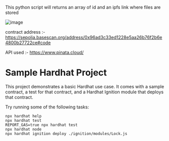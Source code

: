 This python script will returns an array of id and an ipfs link where files are stored

![image](https://github.com/tushar1977/ipfs_upload/assets/36126341/3bae4dfb-ac8e-4baf-acd8-dcbdd726721f)

contract address :- https://sepolia.basescan.org/address/0x96ad3c33ed1228e5aa26b76f2b6e4800b27722ce#code

API used :- https://www.pinata.cloud/

# Sample Hardhat Project

This project demonstrates a basic Hardhat use case. It comes with a sample contract, a test for that contract, and a Hardhat Ignition module that deploys that contract.

Try running some of the following tasks:

```shell
npx hardhat help
npx hardhat test
REPORT_GAS=true npx hardhat test
npx hardhat node
npx hardhat ignition deploy ./ignition/modules/Lock.js
```
